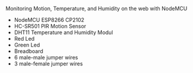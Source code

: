Monitoring Motion, Temperature, and Humidity on the web with NodeMCU
- NodeMCU ESP8266 CP2102
- HC-SR501 PIR Motion Sensor
- DHT11 Temperature and Humidity Modul
- Red Led
- Green Led
- Breadboard
- 6 male-male jumper wires
- 3 male-female jumper wires
